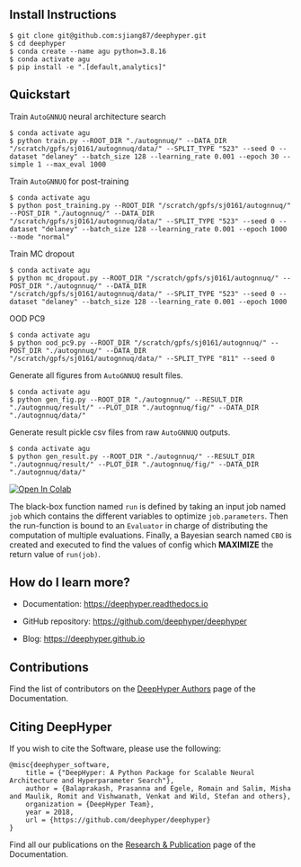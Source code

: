 <!-- <p align="center">
<img src="docs/_static/logo/medium.png">
</p>

[![DOI](https://zenodo.org/badge/156403341.svg)](https://zenodo.org/badge/latestdoi/156403341)
![GitHub tag (latest by date)](https://img.shields.io/github/tag-date/deephyper/deephyper.svg?label=version)
[![Documentation Status](https://readthedocs.org/projects/deephyper/badge/?version=latest)](https://deephyper.readthedocs.io/en/latest/?badge=latest)
![PyPI - License](https://img.shields.io/pypi/l/deephyper.svg)
![PyPI - Downloads](https://img.shields.io/pypi/dm/deephyper.svg?label=Pypi%20downloads)
[![Open In Colab](https://colab.research.google.com/assets/colab-badge.svg)](https://colab.research.google.com/github/deephyper/tutorials/blob/main/tutorials/colab/DeepHyper_101.ipynb) -->
<!-- [![Build Status](https://travis-ci.com/deephyper/deephyper.svg?branch=develop)](https://travis-ci.com/deephyper/deephyper) -->


## Install Instructions

```console
$ git clone git@github.com:sjiang87/deephyper.git
$ cd deephyper
$ conda create --name agu python=3.8.16
$ conda activate agu
$ pip install -e ".[default,analytics]"
```


## Quickstart

Train `AutoGNNUQ` neural architecture search
```console
$ conda activate agu
$ python train.py --ROOT_DIR "./autognnuq/" --DATA_DIR "/scratch/gpfs/sj0161/autognnuq/data/" --SPLIT_TYPE "523" --seed 0 --dataset "delaney" --batch_size 128 --learning_rate 0.001 --epoch 30 --simple 1 --max_eval 1000
```

Train `AutoGNNUQ` for post-training
```console
$ conda activate agu
$ python post_training.py --ROOT_DIR "/scratch/gpfs/sj0161/autognnuq/" --POST_DIR "./autognnuq/" --DATA_DIR "/scratch/gpfs/sj0161/autognnuq/data/" --SPLIT_TYPE "523" --seed 0 --dataset "delaney" --batch_size 128 --learning_rate 0.001 --epoch 1000 --mode "normal"
```

Train MC dropout
```console
$ conda activate agu
$ python mc_dropout.py --ROOT_DIR "/scratch/gpfs/sj0161/autognnuq/" --POST_DIR "./autognnuq/" --DATA_DIR "/scratch/gpfs/sj0161/autognnuq/data/" --SPLIT_TYPE "523" --seed 0 --dataset "delaney" --batch_size 128 --learning_rate 0.001 --epoch 1000
```

OOD PC9
```console
$ conda activate agu
$ python ood_pc9.py --ROOT_DIR "/scratch/gpfs/sj0161/autognnuq/" --POST_DIR "./autognnuq/" --DATA_DIR "/scratch/gpfs/sj0161/autognnuq/data/" --SPLIT_TYPE "811" --seed 0
```

Generate all figures from `AutoGNNUQ` result files.
```console
$ conda activate agu
$ python gen_fig.py --ROOT_DIR "./autognnuq/" --RESULT_DIR "./autognnuq/result/" --PLOT_DIR "./autognnuq/fig/" --DATA_DIR "./autognnuq/data/"
```

Generate result pickle csv files from raw `AutoGNNUQ` outputs.
```console
$ conda activate agu
$ python gen_result.py --ROOT_DIR "./autognnuq/" --RESULT_DIR "./autognnuq/result/" --PLOT_DIR "./autognnuq/fig/" --DATA_DIR "./autognnuq/data/"
```

[![Open In Colab](https://colab.research.google.com/assets/colab-badge.svg)](https://colab.research.google.com/github/deephyper/tutorials/blob/main/tutorials/colab/DeepHyper_101.ipynb)

The black-box function named `run` is defined by taking an input job named `job` which contains the different variables to optimize `job.parameters`. Then the run-function is bound to an `Evaluator` in charge of distributing the computation of multiple evaluations. Finally, a Bayesian search named `CBO` is created and executed to find the values of config which **MAXIMIZE** the return value of `run(job)`.


## How do I learn more?

* Documentation: <https://deephyper.readthedocs.io>

* GitHub repository: <https://github.com/deephyper/deephyper>

* Blog: <https://deephyper.github.io>

## Contributions

Find the list of contributors on the [DeepHyper Authors](https://deephyper.github.io/aboutus) page of the Documentation.

## Citing DeepHyper

If you wish to cite the Software, please use the following:

```
@misc{deephyper_software,
    title = {"DeepHyper: A Python Package for Scalable Neural Architecture and Hyperparameter Search"},
    author = {Balaprakash, Prasanna and Egele, Romain and Salim, Misha and Maulik, Romit and Vishwanath, Venkat and Wild, Stefan and others},
    organization = {DeepHyper Team},
    year = 2018,
    url = {https://github.com/deephyper/deephyper}
} 
```

Find all our publications on the [Research & Publication](https://deephyper.github.io/papers) page of the Documentation.

